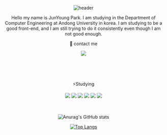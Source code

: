 <div align="center">
  
  ![header](https://capsule-render.vercel.app/api?type=rect&color=000000&height=150&section=header&text=🌱Welcome🌱&fontColor=ffffff&fontSize=70&animation=fadeIn&fontAlignY=55)


  Hello my name is JunYoung Park. I am studying in the Department of Computer Engineering at Andong University in korea. I am studying to be a good front-end, and I am still trying to do it consistently even though I am not good enough.



  :iphone: contact me
  <br>

  <a href="https://www.instagram.com/morednaerom/"><img src="https://img.shields.io/badge/Instagram-E4405F?style=flat-square&logo=Instagram&logoColor=white&link=https://www.instagram.com/morednaerom"/>
  </a>
  
  <br>
  <br>
  <br>

⚡Studying
  <br>
  
  <img src="https://img.shields.io/badge/Android-3DDC84?style=flat-square&logo=Android&logoColor=white"/>  <img src="https://img.shields.io/badge/HTML5-E34F26?style=flat-square&logo=HTML5&logoColor=white"/> <img src="https://img.shields.io/badge/JavaScript-F7DF1E?style=flat-square&logo=JavaScript&logoColor=red"/> <img src="https://img.shields.io/badge/Dart-0175C2?style=flat-square&logo=Dart&logoColor=white"/> <img src="https://img.shields.io/badge/Flutter-02569B?style=flat-square&logo=Flutter&logoColor=white"/> <img src="https://img.shields.io/badge/CSS3-1572B6?style=flat-square&logo=CSS3&logoColor=white"/> 
  <br>
  <br>
  <br>
  
  ![Anurag's GitHub stats](https://github-readme-stats.vercel.app/api?username=notenoughnowjy&show_icons=true&bg_color=FFFFFF)
  
  [![Top Langs](https://github-readme-stats.vercel.app/api/top-langs/?username=anuraghazra&langs_count=8)](https://github.com/anuraghazra/github-readme-stats)
  
  
</div>


<!--
**notenoughnowjy/notenoughnowjy** is a ✨ _special_ ✨ repository because its `README.md` (this file) appears on your GitHub profile.

Here are some ideas to get you started:

- 🔭 I’m currently working on ...
- 🌱 I’m currently learning ...
- 👯 I’m looking to collaborate on ...
- 🤔 I’m looking for help with ...
- 💬 Ask me about ...
- 📫 How to reach me: ...
- 😄 Pronouns: ...
- ⚡ Fun fact: ...
-->
